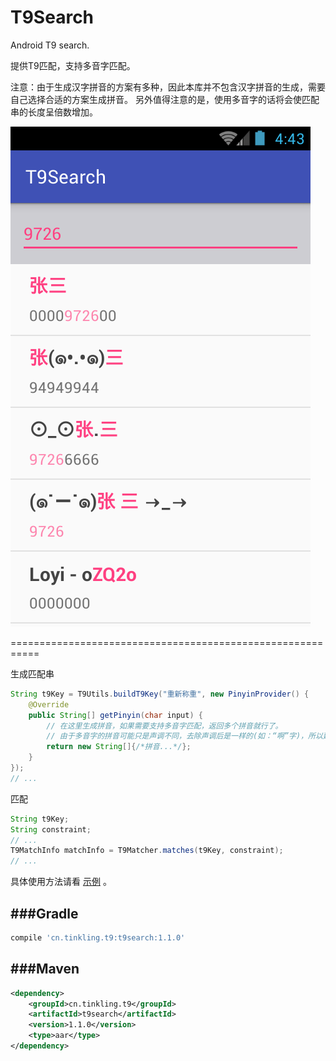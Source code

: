 # T9Search
Android T9 search.

提供T9匹配，支持多音字匹配。

注意：由于生成汉字拼音的方案有多种，因此本库并不包含汉字拼音的生成，需要自己选择合适的方案生成拼音。
另外值得注意的是，使用多音字的话将会使匹配串的长度呈倍数增加。

![preview](https://github.com/Tinkling/T9Search/blob/master/preview.png?raw=true)

===========================================================

生成匹配串
```java
String t9Key = T9Utils.buildT9Key("重新称重", new PinyinProvider() {
    @Override
    public String[] getPinyin(char input) {
        // 在这里生成拼音，如果需要支持多音字匹配，返回多个拼音就行了。
        // 由于多音字的拼音可能只是声调不同，去除声调后是一样的(如：“啊”字)，所以建议做一下去重复操作。
        return new String[]{/*拼音...*/};
    }
});
// ...
```
匹配
```java
String t9Key;
String constraint;
// ...
T9MatchInfo matchInfo = T9Matcher.matches(t9Key, constraint);
// ...
```
具体使用方法请看 [示例](https://github.com/Tinkling/T9Search/tree/master/sample) 。

###Gradle
---------
```groovy
compile 'cn.tinkling.t9:t9search:1.1.0'
```
###Maven
--------
```xml
<dependency>
    <groupId>cn.tinkling.t9</groupId>
    <artifactId>t9search</artifactId>
    <version>1.1.0</version>
    <type>aar</type>
</dependency>
```
